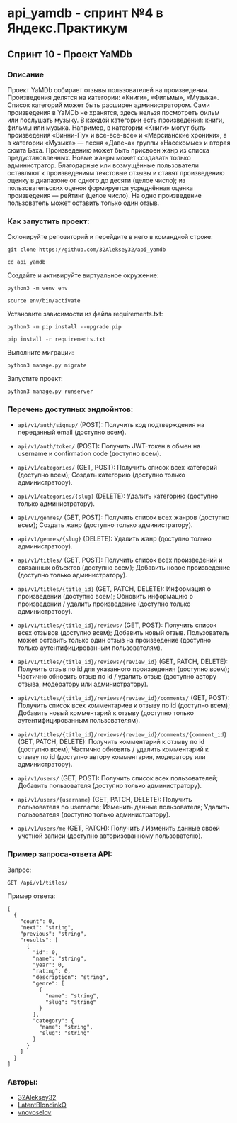 
# api_yamdb - спринт №4 в Яндекс.Практикум
## Спринт 10 - Проект YaMDb

### Описание

Проект YaMDb собирает отзывы пользователей на произведения. Произведения делятся на категории: «Книги», «Фильмы», «Музыка». Список категорий может быть расширен администратором.
Сами произведения в YaMDb не хранятся, здесь нельзя посмотреть фильм или послушать музыку.
В каждой категории есть произведения: книги, фильмы или музыка. Например, в категории «Книги» могут быть произведения «Винни-Пух и все-все-все» и «Марсианские хроники», а в категории «Музыка» — песня «Давеча» группы «Насекомые» и вторая сюита Баха.
Произведению может быть присвоен жанр из списка предустановленных. Новые жанры может создавать только администратор.
Благодарные или возмущённые пользователи оставляют к произведениям текстовые отзывы и ставят произведению оценку в диапазоне от одного до десяти (целое число); из пользовательских оценок формируется усреднённая оценка произведения — рейтинг (целое число). На одно произведение пользователь может оставить только один отзыв.

### Как запустить проект:

Склонируйте репозиторий и перейдите в него в командной строке:

```
git clone https://github.com/32Aleksey32/api_yamdb
```

```
cd api_yamdb
```

Cоздайте и активируйте виртуальное окружение:

```
python3 -m venv env
```

```
source env/bin/activate
```

Установите зависимости из файла requirements.txt:

```
python3 -m pip install --upgrade pip
```

```
pip install -r requirements.txt
```

Выполните миграции:

```
python3 manage.py migrate
```

Запустите проект:

```
python3 manage.py runserver
```
### Перечень доступных эндпойнтов:

-   `api/v1/auth/signup/`  (POST): Получить код подтверждения на переданный email (доступно всем).
-   `api/v1/auth/token/` (POST): Получить JWT-токен в обмен на username и confirmation code (доступно всем).

-   `api/v1/categories/`  (GET, POST): Получить список всех категорий (доступно всем); Создать категорию (доступно только администратору).
-   `api/v1/categories/{slug}`  (DELETE): Удалить категорию (доступно только администратору).

-   `api/v1/genres/`  (GET, POST): Получить список всех жанров (доступно всем); Создать жанр (доступно только администратору).
-   `api/v1/genres/{slug}`  (DELETE): Удалить жанр (доступно только администратору).

-   `api/v1/titles/`  (GET, POST): Получить список всех произведений и связанных объектов (доступно всем); Добавить новое произведение (доступно только администратору).
-   `api/v1/titles/{title_id}`  (GET, PATCH, DELETE): Информация о произведении (доступно всем); Обновить информацию о произведении / удалить произведение (доступно только администратору).

-   `api/v1/titles/{title_id}/reviews/`  (GET, POST): Получить список всех отзывов (доступно всем); Добавить новый отзыв. Пользователь может оставить только один отзыв на произведение (доступно только аутентифицированным пользователям).
-   `api/v1/titles/{title_id}/reviews/{review_id}`  (GET, PATCH, DELETE): Получить отзыв по id для указанного произведения (доступно всем); Частично обновить отзыв по id / удалить отзыв (доступно автору отзыва, модератору или администратору).

-   `api/v1/titles/{title_id}/reviews/{review_id}/comments/`  (GET, POST): Получить список всех комментариев к отзыву по id (доступно всем); Добавить новый комментарий к отзыву (доступно только аутентифицированным пользователям).
-   `api/v1/titles/{title_id}/reviews/{review_id}/comments/{comment_id}`  (GET, PATCH, DELETE): Получить комментарий к отзыву по id (доступно всем); Частично обновить / удалить комментарий к отзыву по id (доступно автору комментария, модератору или администратору).

-   `api/v1/users/`  (GET, POST): Получить список всех пользователей; Добавить пользователя (доступно только администратору).
-   `api/v1/users/{username}`  (GET, PATCH, DELETE): Получить пользователя по username; Изменить данные пользователя; Удалить пользователя (доступно только администратору).
-   `api/v1/users/me`  (GET, PATCH): Получить / Изменить данные своей учетной записи (доступно авторизованному пользователю).

### Пример запроса-ответа API:

Запрос:
```
GET /api/v1/titles/
```
Пример ответа:
```
[
  {
    "count": 0,
    "next": "string",
    "previous": "string",
    "results": [
      {
        "id": 0,
        "name": "string",
        "year": 0,
        "rating": 0,
        "description": "string",
        "genre": [
          {
            "name": "string",
            "slug": "string"
          }
        ],
        "category": {
          "name": "string",
          "slug": "string"
        }
      }
    ]
  }
]
```
### Авторы:
* [32Aleksey32](https://github.com/32Aleksey32)
* [LatentBlondinkO](https://github.com/LatentBlondinkO)
* [vnovoselov](https://github.com/vnovoselov)

